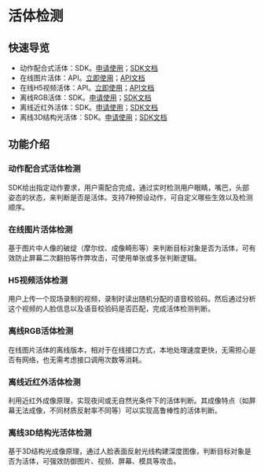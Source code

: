 # 活体检测

## 快速导览

- 动作配合式活体：SDK。[申请使用](http://ai.baidu.com/tech/face/collect)；[SDK文档](http://ai.baidu.com/docs#/Face-Collect-SDK/)
- 在线图片活体：API。[立即使用](https://console.bce.baidu.com/ai/?fromai=1#/ai/face/overview/index)；[API文档](http://ai.baidu.com/docs#/Face-Liveness-V3/)
- 在线H5视频活体：API。[立即使用](https://console.bce.baidu.com/ai/?fromai=1#/ai/face/overview/index)；[API文档](http://ai.baidu.com/docs#/Face-H5Liveness-V3/)
- 离线RGB活体：SDK。[申请使用](https://ai.baidu.com/tech/face/offline-sdk)；[SDK文档](http://ai.baidu.com/docs#/Face-Offline-SDK/)
- 离线近红外活体：SDK。[申请使用](https://ai.baidu.com/tech/face/offline-sdk)；[SDK文档](http://ai.baidu.com/docs#/Face-Offline-SDK/)
- 离线3D结构光活体：SDK。[申请使用](https://ai.baidu.com/tech/face/offline-sdk)；[SDK文档](http://ai.baidu.com/docs#/Face-Offline-SDK/)

## 功能介绍

### 动作配合式活体检测

SDK给出指定动作要求，用户需配合完成，通过实时检测用户眼睛，嘴巴，头部姿态的状态，来判断是否是活体。支持7种预设动作，可自定义哪些生效以及检测顺序。

### 在线图片活体检测

基于图片中人像的破绽（摩尔纹、成像畸形等）来判断目标对象是否为活体，可有效防止屏幕二次翻拍等作弊攻击，可使用单张或多张判断逻辑。

### H5视频活体检测

用户上传一个现场录制的视频，录制时读出随机分配的语音校验码。然后通过分析这个视频的人脸信息以及语音校验码是否匹配，完成活体检测判断。

### 离线RGB活体检测

在线图片活体的离线版本，相对于在线接口方式，本地处理速度更快，无需担心是否有网络，也无需考虑接口调用次数等消耗。

### 离线近红外活体检测

利用近红外成像原理，实现夜间或无自然光条件下的活体判断。其成像特点（如屏幕无法成像，不同材质反射率不同等）可以实现高鲁棒性的活体判断。

### 离线3D结构光活体检测

基于3D结构光成像原理，通过人脸表面反射光线构建深度图像，判断目标对象是否为活体，可强效防御图片、视频、屏幕、模具等攻击。